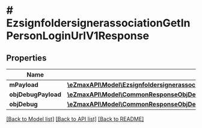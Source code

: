 # # EzsignfoldersignerassociationGetInPersonLoginUrlV1Response

## Properties

Name | Type | Description | Notes
------------ | ------------- | ------------- | -------------
**mPayload** | [**\eZmaxAPI\Model\EzsignfoldersignerassociationGetInPersonLoginUrlV1ResponseMPayload**](EzsignfoldersignerassociationGetInPersonLoginUrlV1ResponseMPayload.md) |  |
**objDebugPayload** | [**\eZmaxAPI\Model\CommonResponseObjDebugPayload**](CommonResponseObjDebugPayload.md) |  | [optional]
**objDebug** | [**\eZmaxAPI\Model\CommonResponseObjDebug**](CommonResponseObjDebug.md) |  | [optional]

[[Back to Model list]](../../README.md#models) [[Back to API list]](../../README.md#endpoints) [[Back to README]](../../README.md)
